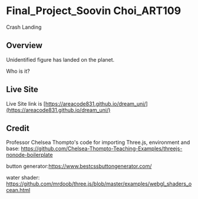 # Final_Project_Soovin Choi_ART109

Crash Landing

## Overview

Unidentified figure has landed on the planet.

Who is it?



## Live Site

Live Site link is
[https://areacode831.github.io/dream_uni/](https://areacode831.github.io/dream_uni/)


## Credit
Professor Chelsea Thompto's code for importing Three.js, environment and base: https://github.com/Chelsea-Thompto-Teaching-Examples/threejs-nonode-boilerplate

button generator:https://www.bestcssbuttongenerator.com/

water shader: https://github.com/mrdoob/three.js/blob/master/examples/webgl_shaders_ocean.html
